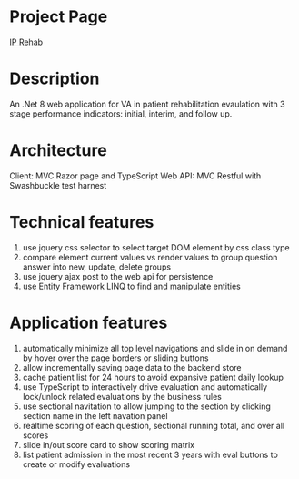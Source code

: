 # Project Page
[IP Rehab]([http://example.com](https://android8.github.io/IPRehab/))

# Description
An .Net 8 web application for VA in patient rehabilitation evaulation with 3 stage performance indicators: initial, interim, and follow up.

# Architecture
Client: MVC Razor page and TypeScript
Web API: MVC Restful with Swashbuckle test harnest

# Technical features
1. use jquery css selector to select target DOM element by css class type
2. compare element current values vs render values to group question answer into new, update, delete groups
3. use jquery ajax post to the web api for persistence
4. use Entity Framework LINQ to find and manipulate entities
   
# Application features
1. automatically minimize all top level navigations and slide in on demand by hover over the page borders or sliding buttons
2. allow incrementally saving page data to the backend store
3. cache patient list for 24 hours to avoid expansive patient daily lookup
4. use TypeScript to interactively drive evaluation and automatically lock/unlock related evaluations by the business rules
5. use sectional navitation to allow jumping to the section by clicking section name in the left navation panel
6. realtime scoring of each question, sectional running total, and over all scores
7. slide in/out score card to show scoring matrix
8. list patient admission in the most recent 3 years with eval buttons to create or modify evaluations
   


